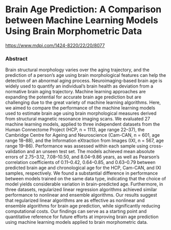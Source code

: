 # Brain Age Prediction: A Comparison between Machine Learning Models Using Brain Morphometric Data

https://www.mdpi.com/1424-8220/22/20/8077


### Abstract
Brain structural morphology varies over the aging trajectory, and the prediction of a person’s age using brain morphological features can help the detection of an abnormal aging process. Neuroimaging-based brain age is widely used to quantify an individual’s brain health as deviation from a normative brain aging trajectory. Machine learning approaches are expanding the potential for accurate brain age prediction but are challenging due to the great variety of machine learning algorithms. Here, we aimed to compare the performance of the machine learning models used to estimate brain age using brain morphological measures derived from structural magnetic resonance imaging scans. We evaluated 27 machine learning models, applied to three independent datasets from the Human Connectome Project (HCP, n = 1113, age range 22–37), the Cambridge Centre for Ageing and Neuroscience (Cam-CAN, n = 601, age range 18–88), and the Information eXtraction from Images (IXI, n = 567, age range 19–86). Performance was assessed within each sample using cross-validation and an unseen test set. The models achieved mean absolute errors of 2.75–3.12, 7.08–10.50, and 8.04–9.86 years, as well as Pearson’s correlation coefficients of 0.11–0.42, 0.64–0.85, and 0.63–0.79 between predicted brain age and chronological age for the HCP, Cam-CAN, and IXI samples, respectively. We found a substantial difference in performance between models trained on the same data type, indicating that the choice of model yields considerable variation in brain-predicted age. Furthermore, in three datasets, regularized linear regression algorithms achieved similar performance to nonlinear and ensemble algorithms. Our results suggest that regularized linear algorithms are as effective as nonlinear and ensemble algorithms for brain age prediction, while significantly reducing computational costs. Our findings can serve as a starting point and quantitative reference for future efforts at improving brain age prediction using machine learning models applied to brain morphometric data.
